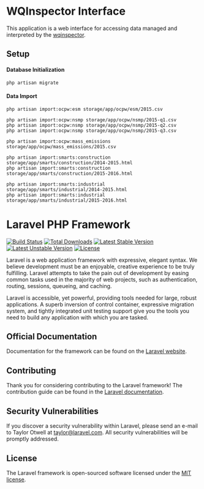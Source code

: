 # WQInspector Interface

This application is a web interface for accessing data managed and interpreted by the [wqinspector](https://github.com/cloudcompli/wqinspector).

## Setup

#### Database Initialization

```
php artisan migrate
```

#### Data Import

```
php artisan import:ocpw:esm storage/app/ocpw/esm/2015.csv
```

```
php artisan import:ocpw:nsmp storage/app/ocpw/nsmp/2015-q1.csv
php artisan import:ocpw:nsmp storage/app/ocpw/nsmp/2015-q2.csv
php artisan import:ocpw:nsmp storage/app/ocpw/nsmp/2015-q3.csv
```

```
php artisan import:ocpw:mass_emissions storage/app/ocpw/mass_emissions/2015.csv
```

```
php artisan import:smarts:construction storage/app/smarts/construction/2014-2015.html
php artisan import:smarts:construction storage/app/smarts/construction/2015-2016.html
```

```
php artisan import:smarts:industrial storage/app/smarts/industrial/2014-2015.html
php artisan import:smarts:industrial storage/app/smarts/industrial/2015-2016.html
```

# Laravel PHP Framework

[![Build Status](https://travis-ci.org/laravel/framework.svg)](https://travis-ci.org/laravel/framework)
[![Total Downloads](https://poser.pugx.org/laravel/framework/d/total.svg)](https://packagist.org/packages/laravel/framework)
[![Latest Stable Version](https://poser.pugx.org/laravel/framework/v/stable.svg)](https://packagist.org/packages/laravel/framework)
[![Latest Unstable Version](https://poser.pugx.org/laravel/framework/v/unstable.svg)](https://packagist.org/packages/laravel/framework)
[![License](https://poser.pugx.org/laravel/framework/license.svg)](https://packagist.org/packages/laravel/framework)

Laravel is a web application framework with expressive, elegant syntax. We believe development must be an enjoyable, creative experience to be truly fulfilling. Laravel attempts to take the pain out of development by easing common tasks used in the majority of web projects, such as authentication, routing, sessions, queueing, and caching.

Laravel is accessible, yet powerful, providing tools needed for large, robust applications. A superb inversion of control container, expressive migration system, and tightly integrated unit testing support give you the tools you need to build any application with which you are tasked.

## Official Documentation

Documentation for the framework can be found on the [Laravel website](http://laravel.com/docs).

## Contributing

Thank you for considering contributing to the Laravel framework! The contribution guide can be found in the [Laravel documentation](http://laravel.com/docs/contributions).

## Security Vulnerabilities

If you discover a security vulnerability within Laravel, please send an e-mail to Taylor Otwell at taylor@laravel.com. All security vulnerabilities will be promptly addressed.

## License

The Laravel framework is open-sourced software licensed under the [MIT license](http://opensource.org/licenses/MIT).
